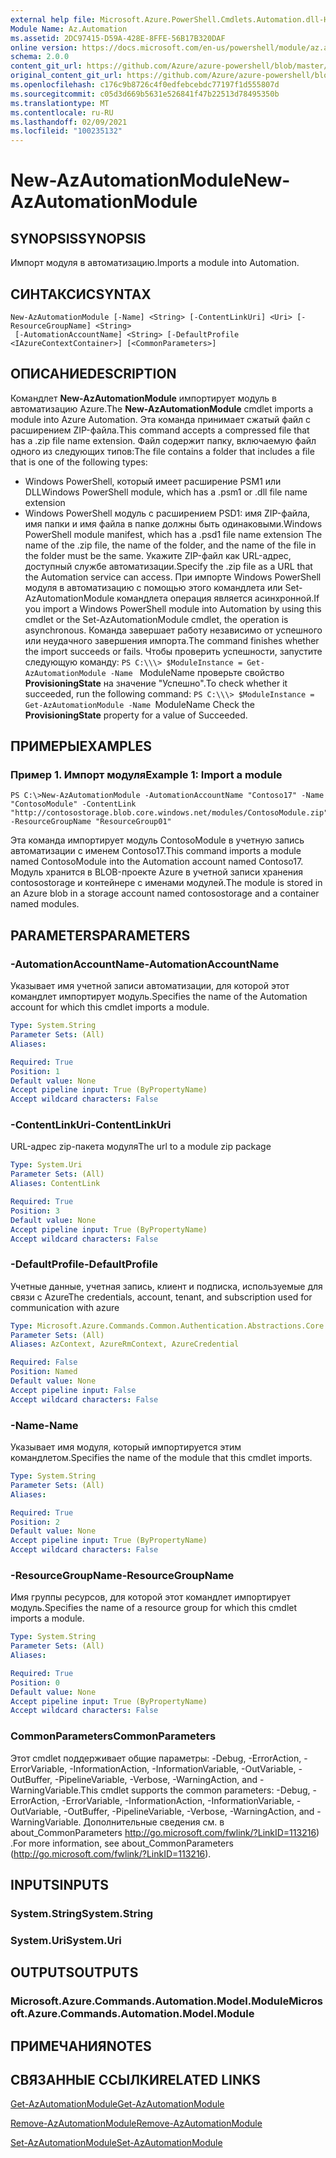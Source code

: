 ```yaml
---
external help file: Microsoft.Azure.PowerShell.Cmdlets.Automation.dll-Help.xml
Module Name: Az.Automation
ms.assetid: 2DC97415-D59A-428E-8FFE-56B17B320DAF
online version: https://docs.microsoft.com/en-us/powershell/module/az.automation/new-azautomationmodule
schema: 2.0.0
content_git_url: https://github.com/Azure/azure-powershell/blob/master/src/Automation/Automation/help/New-AzAutomationModule.md
original_content_git_url: https://github.com/Azure/azure-powershell/blob/master/src/Automation/Automation/help/New-AzAutomationModule.md
ms.openlocfilehash: c176c9b8726c4f0edfebcebdc77197f1d555807d
ms.sourcegitcommit: c05d3d669b5631e526841f47b22513d78495350b
ms.translationtype: MT
ms.contentlocale: ru-RU
ms.lasthandoff: 02/09/2021
ms.locfileid: "100235132"
---
```

# <span data-ttu-id="8e5f8-101">New-AzAutomationModule</span><span class="sxs-lookup"><span data-stu-id="8e5f8-101">New-AzAutomationModule</span></span>

## <span data-ttu-id="8e5f8-102">SYNOPSIS</span><span class="sxs-lookup"><span data-stu-id="8e5f8-102">SYNOPSIS</span></span>
<span data-ttu-id="8e5f8-103">Импорт модуля в автоматизацию.</span><span class="sxs-lookup"><span data-stu-id="8e5f8-103">Imports a module into Automation.</span></span>

## <span data-ttu-id="8e5f8-104">СИНТАКСИС</span><span class="sxs-lookup"><span data-stu-id="8e5f8-104">SYNTAX</span></span>

```
New-AzAutomationModule [-Name] <String> [-ContentLinkUri] <Uri> [-ResourceGroupName] <String>
 [-AutomationAccountName] <String> [-DefaultProfile <IAzureContextContainer>] [<CommonParameters>]
```

## <span data-ttu-id="8e5f8-105">ОПИСАНИЕ</span><span class="sxs-lookup"><span data-stu-id="8e5f8-105">DESCRIPTION</span></span>
<span data-ttu-id="8e5f8-106">Командлет **New-AzAutomationModule** импортирует модуль в автоматизацию Azure.</span><span class="sxs-lookup"><span data-stu-id="8e5f8-106">The **New-AzAutomationModule** cmdlet imports a module into Azure Automation.</span></span>
<span data-ttu-id="8e5f8-107">Эта команда принимает сжатый файл с расширением ZIP-файла.</span><span class="sxs-lookup"><span data-stu-id="8e5f8-107">This command accepts a compressed file that has a .zip file name extension.</span></span>
<span data-ttu-id="8e5f8-108">Файл содержит папку, включаемую файл одного из следующих типов:</span><span class="sxs-lookup"><span data-stu-id="8e5f8-108">The file contains a folder that includes a file that is one of the following types:</span></span> 
- <span data-ttu-id="8e5f8-109">Windows PowerShell, который имеет расширение PSM1 или DLL</span><span class="sxs-lookup"><span data-stu-id="8e5f8-109">Windows PowerShell module, which has a .psm1 or .dll file name extension</span></span> 
- <span data-ttu-id="8e5f8-110">Windows PowerShell модуль с расширением PSD1: имя ZIP-файла, имя папки и имя файла в папке должны быть одинаковыми.</span><span class="sxs-lookup"><span data-stu-id="8e5f8-110">Windows PowerShell module manifest, which has a .psd1 file name extension The name of the .zip file, the name of the folder, and the name of the file in the folder must be the same.</span></span>
<span data-ttu-id="8e5f8-111">Укажите ZIP-файл как URL-адрес, доступный службе автоматизации.</span><span class="sxs-lookup"><span data-stu-id="8e5f8-111">Specify the .zip file as a URL that the Automation service can access.</span></span>
<span data-ttu-id="8e5f8-112">При импорте Windows PowerShell модуля в автоматизацию с помощью этого командлета или Set-AzAutomationModule командлета операция является асинхронной.</span><span class="sxs-lookup"><span data-stu-id="8e5f8-112">If you import a Windows PowerShell module into Automation by using this cmdlet or the Set-AzAutomationModule cmdlet, the operation is asynchronous.</span></span>
<span data-ttu-id="8e5f8-113">Команда завершает работу независимо от успешного или неудачного завершения импорта.</span><span class="sxs-lookup"><span data-stu-id="8e5f8-113">The command finishes whether the import succeeds or fails.</span></span>
<span data-ttu-id="8e5f8-114">Чтобы проверить успешности, запустите следующую команду: `PS C:\\\> $ModuleInstance = Get-AzAutomationModule -Name ` ModuleName проверьте свойство **ProvisioningState** на значение "Успешно".</span><span class="sxs-lookup"><span data-stu-id="8e5f8-114">To check whether it succeeded, run the following command: `PS C:\\\> $ModuleInstance = Get-AzAutomationModule -Name `ModuleName Check the **ProvisioningState** property for a value of Succeeded.</span></span>

## <span data-ttu-id="8e5f8-115">ПРИМЕРЫ</span><span class="sxs-lookup"><span data-stu-id="8e5f8-115">EXAMPLES</span></span>

### <span data-ttu-id="8e5f8-116">Пример 1. Импорт модуля</span><span class="sxs-lookup"><span data-stu-id="8e5f8-116">Example 1: Import a module</span></span>
```
PS C:\>New-AzAutomationModule -AutomationAccountName "Contoso17" -Name "ContosoModule" -ContentLink "http://contosostorage.blob.core.windows.net/modules/ContosoModule.zip" -ResourceGroupName "ResourceGroup01"
```

<span data-ttu-id="8e5f8-117">Эта команда импортирует модуль ContosoModule в учетную запись автоматизации с именем Contoso17.</span><span class="sxs-lookup"><span data-stu-id="8e5f8-117">This command imports a module named ContosoModule into the Automation account named Contoso17.</span></span>
<span data-ttu-id="8e5f8-118">Модуль хранится в BLOB-проекте Azure в учетной записи хранения contosostorage и контейнере с именами модулей.</span><span class="sxs-lookup"><span data-stu-id="8e5f8-118">The module is stored in an Azure blob in a storage account named contosostorage and a container named modules.</span></span>

## <span data-ttu-id="8e5f8-119">PARAMETERS</span><span class="sxs-lookup"><span data-stu-id="8e5f8-119">PARAMETERS</span></span>

### <span data-ttu-id="8e5f8-120">-AutomationAccountName</span><span class="sxs-lookup"><span data-stu-id="8e5f8-120">-AutomationAccountName</span></span>
<span data-ttu-id="8e5f8-121">Указывает имя учетной записи автоматизации, для которой этот командлет импортирует модуль.</span><span class="sxs-lookup"><span data-stu-id="8e5f8-121">Specifies the name of the Automation account for which this cmdlet imports a module.</span></span>

```yaml
Type: System.String
Parameter Sets: (All)
Aliases:

Required: True
Position: 1
Default value: None
Accept pipeline input: True (ByPropertyName)
Accept wildcard characters: False
```

### <span data-ttu-id="8e5f8-122">-ContentLinkUri</span><span class="sxs-lookup"><span data-stu-id="8e5f8-122">-ContentLinkUri</span></span>
<span data-ttu-id="8e5f8-123">URL-адрес zip-пакета модуля</span><span class="sxs-lookup"><span data-stu-id="8e5f8-123">The url to a module zip package</span></span>

```yaml
Type: System.Uri
Parameter Sets: (All)
Aliases: ContentLink

Required: True
Position: 3
Default value: None
Accept pipeline input: True (ByPropertyName)
Accept wildcard characters: False
```

### <span data-ttu-id="8e5f8-124">-DefaultProfile</span><span class="sxs-lookup"><span data-stu-id="8e5f8-124">-DefaultProfile</span></span>
<span data-ttu-id="8e5f8-125">Учетные данные, учетная запись, клиент и подписка, используемые для связи с Azure</span><span class="sxs-lookup"><span data-stu-id="8e5f8-125">The credentials, account, tenant, and subscription used for communication with azure</span></span>

```yaml
Type: Microsoft.Azure.Commands.Common.Authentication.Abstractions.Core.IAzureContextContainer
Parameter Sets: (All)
Aliases: AzContext, AzureRmContext, AzureCredential

Required: False
Position: Named
Default value: None
Accept pipeline input: False
Accept wildcard characters: False
```

### <span data-ttu-id="8e5f8-126">-Name</span><span class="sxs-lookup"><span data-stu-id="8e5f8-126">-Name</span></span>
<span data-ttu-id="8e5f8-127">Указывает имя модуля, который импортируется этим командлетом.</span><span class="sxs-lookup"><span data-stu-id="8e5f8-127">Specifies the name of the module that this cmdlet imports.</span></span>

```yaml
Type: System.String
Parameter Sets: (All)
Aliases:

Required: True
Position: 2
Default value: None
Accept pipeline input: True (ByPropertyName)
Accept wildcard characters: False
```

### <span data-ttu-id="8e5f8-128">-ResourceGroupName</span><span class="sxs-lookup"><span data-stu-id="8e5f8-128">-ResourceGroupName</span></span>
<span data-ttu-id="8e5f8-129">Имя группы ресурсов, для которой этот командлет импортирует модуль.</span><span class="sxs-lookup"><span data-stu-id="8e5f8-129">Specifies the name of a resource group for which this cmdlet imports a module.</span></span>

```yaml
Type: System.String
Parameter Sets: (All)
Aliases:

Required: True
Position: 0
Default value: None
Accept pipeline input: True (ByPropertyName)
Accept wildcard characters: False
```

### <span data-ttu-id="8e5f8-130">CommonParameters</span><span class="sxs-lookup"><span data-stu-id="8e5f8-130">CommonParameters</span></span>
<span data-ttu-id="8e5f8-131">Этот cmdlet поддерживает общие параметры: -Debug, -ErrorAction, -ErrorVariable, -InformationAction, -InformationVariable, -OutVariable, -OutBuffer, -PipelineVariable, -Verbose, -WarningAction, and -WarningVariable.</span><span class="sxs-lookup"><span data-stu-id="8e5f8-131">This cmdlet supports the common parameters: -Debug, -ErrorAction, -ErrorVariable, -InformationAction, -InformationVariable, -OutVariable, -OutBuffer, -PipelineVariable, -Verbose, -WarningAction, and -WarningVariable.</span></span> <span data-ttu-id="8e5f8-132">Дополнительные сведения см. в about_CommonParameters http://go.microsoft.com/fwlink/?LinkID=113216) .</span><span class="sxs-lookup"><span data-stu-id="8e5f8-132">For more information, see about_CommonParameters (http://go.microsoft.com/fwlink/?LinkID=113216).</span></span>

## <span data-ttu-id="8e5f8-133">INPUTS</span><span class="sxs-lookup"><span data-stu-id="8e5f8-133">INPUTS</span></span>

### <span data-ttu-id="8e5f8-134">System.String</span><span class="sxs-lookup"><span data-stu-id="8e5f8-134">System.String</span></span>

### <span data-ttu-id="8e5f8-135">System.Uri</span><span class="sxs-lookup"><span data-stu-id="8e5f8-135">System.Uri</span></span>

## <span data-ttu-id="8e5f8-136">OUTPUTS</span><span class="sxs-lookup"><span data-stu-id="8e5f8-136">OUTPUTS</span></span>

### <span data-ttu-id="8e5f8-137">Microsoft.Azure.Commands.Automation.Model.Module</span><span class="sxs-lookup"><span data-stu-id="8e5f8-137">Microsoft.Azure.Commands.Automation.Model.Module</span></span>

## <span data-ttu-id="8e5f8-138">ПРИМЕЧАНИЯ</span><span class="sxs-lookup"><span data-stu-id="8e5f8-138">NOTES</span></span>

## <span data-ttu-id="8e5f8-139">СВЯЗАННЫЕ ССЫЛКИ</span><span class="sxs-lookup"><span data-stu-id="8e5f8-139">RELATED LINKS</span></span>

[<span data-ttu-id="8e5f8-140">Get-AzAutomationModule</span><span class="sxs-lookup"><span data-stu-id="8e5f8-140">Get-AzAutomationModule</span></span>](./Get-AzAutomationModule.md)

[<span data-ttu-id="8e5f8-141">Remove-AzAutomationModule</span><span class="sxs-lookup"><span data-stu-id="8e5f8-141">Remove-AzAutomationModule</span></span>](./Remove-AzAutomationModule.md)

[<span data-ttu-id="8e5f8-142">Set-AzAutomationModule</span><span class="sxs-lookup"><span data-stu-id="8e5f8-142">Set-AzAutomationModule</span></span>](./Set-AzAutomationModule.md)


